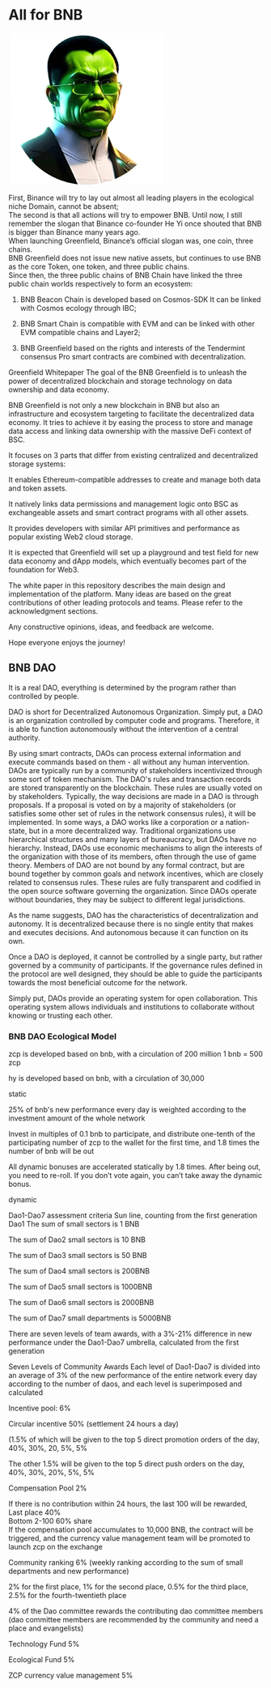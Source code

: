 # All for BNB

 ![image](https://github.com/LeonelErving/BNB-DAO/blob/main/logo.png)


First, Binance will try to lay out almost all leading players in the ecological niche
Domain, cannot be absent;<br>
The second is that all actions will try to empower BNB. Until now, I still remember the slogan that Binance co-founder He Yi once shouted that BNB is bigger than Binance many years ago.<br>
When launching Greenfield, Binance’s official slogan was, one coin, three chains.<br>
BNB Greenfield does not issue new native assets, but continues to use BNB as the core Token, one token, and three public chains.<br>
Since then, the three public chains of BNB Chain have linked the three public chain worlds respectively to form an ecosystem:

1. BNB Beacon Chain is developed based on Cosmos-SDK
It can be linked with Cosmos ecology through IBC;<br>

2. BNB Smart Chain is compatible with EVM and can be linked with other EVM compatible chains and Layer2;<br>

3. BNB Greenfield based on the rights and interests of the Tendermint consensus
Pro smart contracts are combined with decentralization.<br>

Greenfield Whitepaper
The goal of the BNB Greenfield is to unleash the power of decentralized blockchain and storage technology on data ownership and data economy.

BNB Greenfield is not only a new blockchain in BNB but also an infrastructure and ecosystem targeting to facilitate the decentralized data economy. It tries to achieve it by easing the process to store and manage data access and linking data ownership with the massive DeFi context of BSC.

It focuses on 3 parts that differ from existing centralized and decentralized storage systems:<br>

It enables Ethereum-compatible addresses to create and manage both data and token assets.<br>

It natively links data permissions and management logic onto BSC as exchangeable assets and smart contract programs with all other assets.<br>

It provides developers with similar API primitives and performance as popular existing Web2 cloud storage.<br>

It is expected that Greenfield will set up a playground and test field for new data economy and dApp models, which eventually becomes part of the foundation for Web3.<br>

The white paper in this repository describes the main design and implementation of the platform. Many ideas are based on the great contributions of other leading protocols and teams. Please refer to the acknowledgment sections.<br>

Any constructive opinions, ideas, and feedback are welcome.<br>

Hope everyone enjoys the journey!<br>

## BNB DAO
It is a real DAO, everything is determined by the program rather than controlled by people.

DAO is short for Decentralized Autonomous Organization. Simply put, a DAO is an organization controlled by computer code and programs. Therefore, it is able to function autonomously without the intervention of a central authority.

By using smart contracts, DAOs can process external information and execute commands based on them - all without any human intervention. DAOs are typically run by a community of stakeholders incentivized through some sort of token mechanism.
The DAO's rules and transaction records are stored transparently on the blockchain. These rules are usually voted on by stakeholders. Typically, the way decisions are made in a DAO is through proposals. If a proposal is voted on by a majority of stakeholders (or satisfies some other set of rules in the network consensus rules), it will be implemented.
In some ways, a DAO works like a corporation or a nation-state, but in a more decentralized way. Traditional organizations use hierarchical structures and many layers of bureaucracy, but DAOs have no hierarchy. Instead, DAOs use economic mechanisms to align the interests of the organization with those of its members, often through the use of game theory.
Members of DAO are not bound by any formal contract, but are bound together by common goals and network incentives, which are closely related to consensus rules. These rules are fully transparent and codified in the open source software governing the organization. Since DAOs operate without boundaries, they may be subject to different legal jurisdictions.<br>

As the name suggests, DAO has the characteristics of decentralization and autonomy. It is decentralized because there is no single entity that makes and executes decisions. And autonomous because it can function on its own.<br>

Once a DAO is deployed, it cannot be controlled by a single party, but rather governed by a community of participants. If the governance rules defined in the protocol are well designed, they should be able to guide the participants towards the most beneficial outcome for the network.<br>

Simply put, DAOs provide an operating system for open collaboration. This operating system allows individuals and institutions to collaborate without knowing or trusting each other.

### BNB DAO Ecological Model

zcp is developed based on bnb, with a circulation of 200 million
1 bnb = 500 zcp

hy is developed based on bnb, with a circulation of 30,000


static

25% of bnb's new performance every day is weighted according to the investment amount of the whole network

Invest in multiples of 0.1 bnb to participate, and distribute one-tenth of the participating number of zcp to the wallet for the first time, and 1.8 times the number of bnb will be out

All dynamic bonuses are accelerated statically by 1.8 times. After being out, you need to re-roll. If you don’t vote again, you can’t take away the dynamic bonus.

dynamic

Dao1-Dao7 assessment criteria
Sun line, counting from the first generation
Dao1 The sum of small sectors is 1 BNB<br>

The sum of Dao2 small sectors is 10 BNB<br>

The sum of Dao3 small sectors is 50 BNB<br>

The sum of Dao4 small sectors is 200BNB<br>

The sum of Dao5 small sectors is 1000BNB<br>

The sum of Dao6 small sectors is 2000BNB<br>

The sum of Dao7 small departments is 5000BNB<br>


There are seven levels of team awards, with a 3%-21% difference in new performance under the Dao1-Dao7 umbrella, calculated from the first generation

Seven Levels of Community Awards
Each level of Dao1-Dao7 is divided into an average of 3% of the new performance of the entire network every day according to the number of daos, and each level is superimposed and calculated

Incentive pool: 6%<br>

Circular incentive 50% (settlement 24 hours a day)<br>

(1.5% of which will be given to the top 5 direct promotion orders of the day, 40%, 30%, 20, 5%, 5%<br>

The other 1.5% will be given to the top 5 direct push orders on the day, 40%, 30%, 20%, 5%, 5%<br>

Compensation Pool 2%<br>

If there is no contribution within 24 hours, the last 100 will be rewarded,<br>
Last place 40% <br>
Bottom 2-100 60% share <br>
If the compensation pool accumulates to 10,000 BNB, the contract will be triggered, and the currency value management team will be promoted to launch zcp on the exchange

Community ranking 6% (weekly ranking according to the sum of small departments and new performance)<br>

2% for the first place, 1% for the second place, 0.5% for the third place, 2.5% for the fourth-twentieth place

4% of the Dao committee rewards the contributing dao committee members (dao committee members are recommended by the community and need a place and evangelists)<br>

Technology Fund 5%<br>

Ecological Fund 5%<br>

ZCP currency value management 5%<br>
